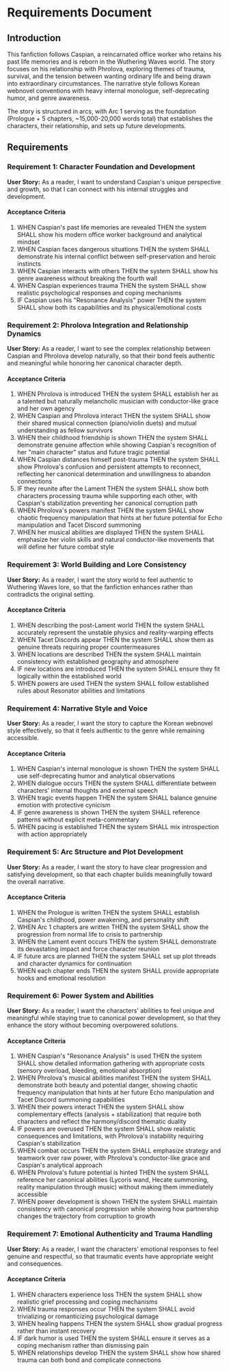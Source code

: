 # Requirements Document

## Introduction

This fanfiction follows Caspian, a reincarnated office worker who retains his past life memories and is reborn in the Wuthering Waves world. The story focuses on his relationship with Phrolova, exploring themes of trauma, survival, and the tension between wanting ordinary life and being drawn into extraordinary circumstances. The narrative style follows Korean webnovel conventions with heavy internal monologue, self-deprecating humor, and genre awareness.

The story is structured in arcs, with Arc 1 serving as the foundation (Prologue + 5 chapters, ~15,000-20,000 words total) that establishes the characters, their relationship, and sets up future developments.

## Requirements

### Requirement 1: Character Foundation and Development

**User Story:** As a reader, I want to understand Caspian's unique perspective and growth, so that I can connect with his internal struggles and development.

#### Acceptance Criteria

1. WHEN Caspian's past life memories are revealed THEN the system SHALL show his modern office worker background and analytical mindset
2. WHEN Caspian faces dangerous situations THEN the system SHALL demonstrate his internal conflict between self-preservation and heroic instincts
3. WHEN Caspian interacts with others THEN the system SHALL show his genre awareness without breaking the fourth wall
4. WHEN Caspian experiences trauma THEN the system SHALL show realistic psychological responses and coping mechanisms
5. IF Caspian uses his "Resonance Analysis" power THEN the system SHALL show both its capabilities and its physical/emotional costs

### Requirement 2: Phrolova Integration and Relationship Dynamics

**User Story:** As a reader, I want to see the complex relationship between Caspian and Phrolova develop naturally, so that their bond feels authentic and meaningful while honoring her canonical character depth.

#### Acceptance Criteria

1. WHEN Phrolova is introduced THEN the system SHALL establish her as a talented but naturally melancholic musician with conductor-like grace and her own agency
2. WHEN Caspian and Phrolova interact THEN the system SHALL show their shared musical connection (piano/violin duets) and mutual understanding as fellow survivors
3. WHEN their childhood friendship is shown THEN the system SHALL demonstrate genuine affection while showing Caspian's recognition of her "main character" status and future tragic potential
4. WHEN Caspian distances himself post-trauma THEN the system SHALL show Phrolova's confusion and persistent attempts to reconnect, reflecting her canonical determination and unwillingness to abandon connections
5. IF they reunite after the Lament THEN the system SHALL show both characters processing trauma while supporting each other, with Caspian's stabilization preventing her canonical corruption path
6. WHEN Phrolova's powers manifest THEN the system SHALL show chaotic frequency manipulation that hints at her future potential for Echo manipulation and Tacet Discord summoning
7. WHEN her musical abilities are displayed THEN the system SHALL emphasize her violin skills and natural conductor-like movements that will define her future combat style

### Requirement 3: World Building and Lore Consistency

**User Story:** As a reader, I want the story world to feel authentic to Wuthering Waves lore, so that the fanfiction enhances rather than contradicts the original setting.

#### Acceptance Criteria

1. WHEN describing the post-Lament world THEN the system SHALL accurately represent the unstable physics and reality-warping effects
2. WHEN Tacet Discords appear THEN the system SHALL show them as genuine threats requiring proper countermeasures
3. WHEN locations are described THEN the system SHALL maintain consistency with established geography and atmosphere
4. IF new locations are introduced THEN the system SHALL ensure they fit logically within the established world
5. WHEN powers are used THEN the system SHALL follow established rules about Resonator abilities and limitations

### Requirement 4: Narrative Style and Voice

**User Story:** As a reader, I want the story to capture the Korean webnovel style effectively, so that it feels authentic to the genre while remaining accessible.

#### Acceptance Criteria

1. WHEN Caspian's internal monologue is shown THEN the system SHALL use self-deprecating humor and analytical observations
2. WHEN dialogue occurs THEN the system SHALL differentiate between characters' internal thoughts and external speech
3. WHEN tragic events happen THEN the system SHALL balance genuine emotion with protective cynicism
4. IF genre awareness is shown THEN the system SHALL reference patterns without explicit meta-commentary
5. WHEN pacing is established THEN the system SHALL mix introspection with action appropriately

### Requirement 5: Arc Structure and Plot Development

**User Story:** As a reader, I want the story to have clear progression and satisfying development, so that each chapter builds meaningfully toward the overall narrative.

#### Acceptance Criteria

1. WHEN the Prologue is written THEN the system SHALL establish Caspian's childhood, power awakening, and personality shift
2. WHEN Arc 1 chapters are written THEN the system SHALL show the progression from normal life to crisis to partnership
3. WHEN the Lament event occurs THEN the system SHALL demonstrate its devastating impact and force character reunion
4. IF future arcs are planned THEN the system SHALL set up plot threads and character dynamics for continuation
5. WHEN each chapter ends THEN the system SHALL provide appropriate hooks and emotional resolution

### Requirement 6: Power System and Abilities

**User Story:** As a reader, I want the characters' abilities to feel unique and meaningful while staying true to canonical power development, so that they enhance the story without becoming overpowered solutions.

#### Acceptance Criteria

1. WHEN Caspian's "Resonance Analysis" is used THEN the system SHALL show detailed information gathering with appropriate costs (sensory overload, bleeding, emotional absorption)
2. WHEN Phrolova's musical abilities manifest THEN the system SHALL demonstrate both beauty and potential danger, showing chaotic frequency manipulation that hints at her future Echo manipulation and Tacet Discord summoning capabilities
3. WHEN their powers interact THEN the system SHALL show complementary effects (analysis + stabilization) that require both characters and reflect the harmony/discord thematic duality
4. IF powers are overused THEN the system SHALL show realistic consequences and limitations, with Phrolova's instability requiring Caspian's stabilization
5. WHEN combat occurs THEN the system SHALL emphasize strategy and teamwork over raw power, with Phrolova's conductor-like grace and Caspian's analytical approach
6. WHEN Phrolova's future potential is hinted THEN the system SHALL reference her canonical abilities (Lycoris wand, Hecate summoning, reality manipulation through music) without making them immediately accessible
7. WHEN power development is shown THEN the system SHALL maintain consistency with canonical progression while showing how partnership changes the trajectory from corruption to growth

### Requirement 7: Emotional Authenticity and Trauma Handling

**User Story:** As a reader, I want the characters' emotional responses to feel genuine and respectful, so that traumatic events have appropriate weight and consequences.

#### Acceptance Criteria

1. WHEN characters experience loss THEN the system SHALL show realistic grief processing and coping mechanisms
2. WHEN trauma responses occur THEN the system SHALL avoid trivializing or romanticizing psychological damage
3. WHEN healing happens THEN the system SHALL show gradual progress rather than instant recovery
4. IF dark humor is used THEN the system SHALL ensure it serves as a coping mechanism rather than dismissing pain
5. WHEN relationships develop THEN the system SHALL show how shared trauma can both bond and complicate connections